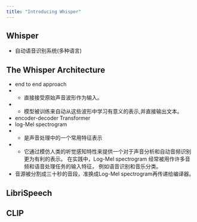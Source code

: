 ```yaml
---
title: "Introducing Whisper"
---
```

## Whisper
* 自动语音识别系统(多种语言)

## The Whisper Architecture
* end to end approach
* * 直接接受原始声音波形作为输入。
* * 模型被训练来自动从这些波形中学习有意义的表示,并直接输出文本。
* encoder-decoder Transformer
* log-Mel spectrogram
* * 是声音处理中的一个常用特征表示
* * 它通过模仿人类的听觉感知特性来提供一个对于声音分析和自动音频识别更为有利的表示。
    在实践中，Log-Mel spectrogram 经常被用作许多音频和语音处理任务的输入特征，
    例如语音识别和音乐分类。
* 音源被分割成三十秒的音段，准换成Log-Mel spectrogram再传递给编译器。
  

## LibriSpeech

## CLIP